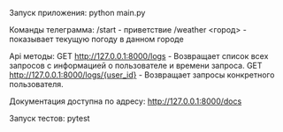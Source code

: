 Запуск приложения: python main.py

Команды телеграмма:
      /start - приветствие
      /weather <город> - показывает текущую погоду в данном городе

Api методы:
      GET http://127.0.0.1:8000/logs - Возвращает список всех запросов с информацией о пользователе и времени запроса.
      GET http://127.0.0.1:8000/logs/{user_id} - Возвращает запросы конкретного пользователя.

Документация доступна по адресу: http://127.0.0.1:8000/docs

Запуск тестов: pytest
